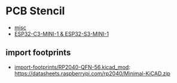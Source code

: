 # PCB Stencil

- [misc](./type-a/)
- [ESP32-C3-MINI-1 & ESP32-S3-MINI-1](./esp32c3+s3-mini)

## import footprints

- [import-footprints/RP2040-QFN-56.kicad_mod](import-footprints/RP2040-QFN-56.kicad_mod): https://datasheets.raspberrypi.com/rp2040/Minimal-KiCAD.zip
